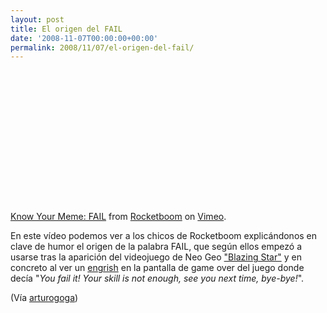 ```yaml
---
layout: post
title: El origen del FAIL
date: '2008-11-07T00:00:00+00:00'
permalink: 2008/11/07/el-origen-del-fail/
---
```

<object width="500" height="255"><param name="allowfullscreen" value="true" /><param name="allowscriptaccess" value="always" /><param name="movie" value="http://vimeo.com/moogaloop.swf?clip_id=2108952&amp;server=vimeo.com&amp;show_title=1&amp;show_byline=1&amp;show_portrait=0&amp;color=&amp;fullscreen=1" /><embed src="http://vimeo.com/moogaloop.swf?clip_id=2108952&amp;server=vimeo.com&amp;show_title=1&amp;show_byline=1&amp;show_portrait=0&amp;color=&amp;fullscreen=1" type="application/x-shockwave-flash" allowfullscreen="true" allowscriptaccess="always" width="400" height="225"></embed></object><br /><a href="http://vimeo.com/2108952">Know Your Meme: FAIL</a> from <a href="http://vimeo.com/rocketboom">Rocketboom</a> on <a href="http://vimeo.com">Vimeo</a>.

En este vídeo podemos ver a los chicos de Rocketboom explicándonos en clave de humor el origen de la palabra FAIL, que según ellos empezó a usarse tras la aparición del videojuego de Neo Geo <a href="http://en.wikipedia.org/wiki/Blazing_Star">"Blazing Star"</a> y en concreto al ver un <a href="http://en.wikipedia.org/wiki/Engrish#Engrish_in_video_games">engrish</a> en la pantalla de game over del juego donde decía "<em>You fail it! Your skill is not enough, see you next time, bye-bye!</em>".

(Vía <a href="http://www.arturogoga.com/2008/11/04/el-origen-de-fail/">arturogoga</a>)
